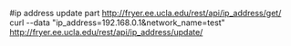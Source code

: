 #ip address update part
http://fryer.ee.ucla.edu/rest/api/ip_address/get/
curl --data "ip_address=192.168.0.1&network_name=test" http://fryer.ee.ucla.edu/rest/api/ip_address/update/

